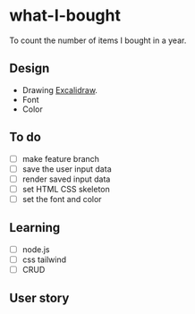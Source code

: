 # what-I-bought
To count the number of items I bought in a year.

## Design

- Drawing [Excalidraw](https://excalidraw.com/#json=Xzc7CyJIDFciBy7_TvZwz,VRe-GOLZuq_VA4MG8qLgPw).
- Font
- Color

## To do

- [ ] make feature branch
- [ ] save the user input data 
- [ ] render saved input data
- [ ] set HTML CSS skeleton
- [ ] set the font and color

## Learning

- [ ] node.js
- [ ] css tailwind
- [ ] CRUD

## User story
